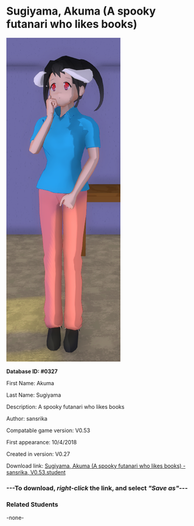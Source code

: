 # Sugiyama, Akuma (A spooky futanari who likes books)

<img src="../../Files/Images/Sugiyama, Akuma (A spooky futanari who likes books).png" title="Sugiyama, Akuma (A spooky futanari who likes books) - sansrika, V0.53">

**Database ID: #0327**

First Name: Akuma

Last Name: Sugiyama

Description: A spooky futanari who likes books

Author: sansrika

Compatable game version: V0.53

First appearance: 10/4/2018

Created in version: V0.27

Download link: <a href="https://raw.githubusercontent.com/Arbiter1223/Daigaku-Gurashi-Custom-Students/master/Files/Student%20Files/Sugiyama%2C%20Akuma%20(A%20spooky%20futanari%20who%20likes%20books)%20-%20sansrika%2C%20V0.53.student">Sugiyama, Akuma (A spooky futanari who likes books) - sansrika, V0.53.student</a>

### ---**To download, _right-click_ the link, and select _"Save as"_**---

### Related Students

-none-

